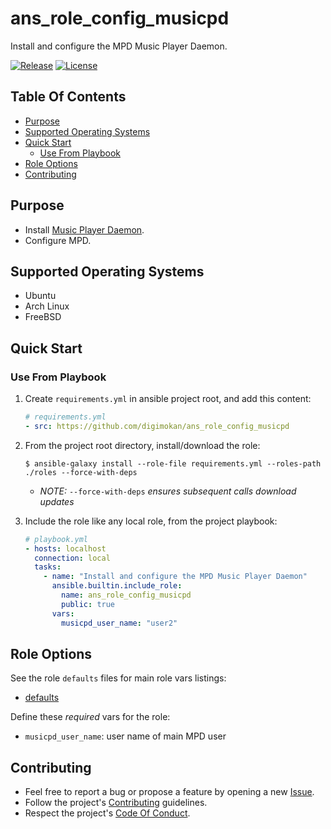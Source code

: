 # ans_role_config_musicpd

Install and configure the MPD Music Player Daemon.

[![Release](https://img.shields.io/github/release/digimokan/ans_role_config_musicpd.svg?label=release)](https://github.com/digimokan/ans_role_config_musicpd/releases/latest "Latest Release Notes")
[![License](https://img.shields.io/badge/license-MIT-blue.svg?label=license)](LICENSE.md "Project License")

## Table Of Contents

* [Purpose](#purpose)
* [Supported Operating Systems](#supported-operating-systems)
* [Quick Start](#quick-start)
    * [Use From Playbook](#use-from-playbook)
* [Role Options](#role-options)
* [Contributing](#contributing)

## Purpose

* Install [Music Player Daemon](https://www.musicpd.org/).
* Configure MPD.

## Supported Operating Systems

* Ubuntu
* Arch Linux
* FreeBSD

## Quick Start

### Use From Playbook

1. Create `requirements.yml` in ansible project root, and add this content:

   ```yaml
   # requirements.yml
   - src: https://github.com/digimokan/ans_role_config_musicpd
   ```

2. From the project root directory, install/download the role:

   ```shell
   $ ansible-galaxy install --role-file requirements.yml --roles-path ./roles --force-with-deps
   ```

   * _NOTE:_ `--force-with-deps` _ensures subsequent calls download updates_

3. Include the role like any local role, from the project playbook:

   ```yaml
   # playbook.yml
   - hosts: localhost
     connection: local
     tasks:
       - name: "Install and configure the MPD Music Player Daemon"
         ansible.builtin.include_role:
           name: ans_role_config_musicpd
           public: true
         vars:
           musicpd_user_name: "user2"
   ```

## Role Options

See the role `defaults` files for main role vars listings:

  * [defaults](../defaults/main/)

Define these _required_ vars for the role:

  * `musicpd_user_name`: user name of main MPD user

## Contributing

* Feel free to report a bug or propose a feature by opening a new
  [Issue](https://github.com/digimokan/ans_role_config_musicpd/issues).
* Follow the project's [Contributing](CONTRIBUTING.md) guidelines.
* Respect the project's [Code Of Conduct](CODE_OF_CONDUCT.md).

